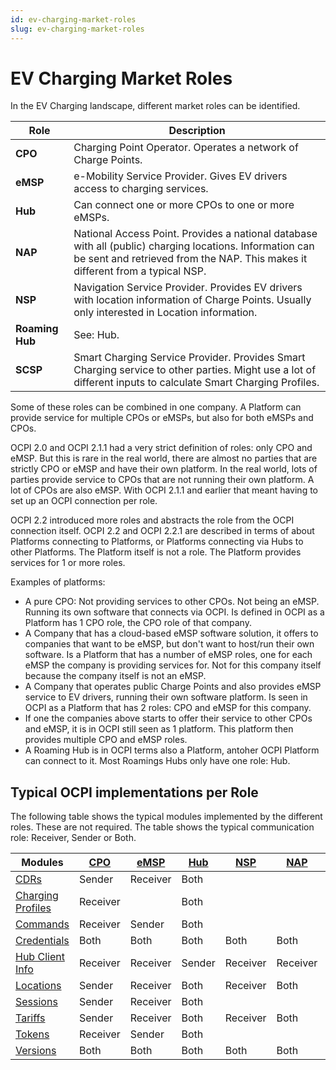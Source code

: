 ```yaml
---
id: ev-charging-market-roles
slug: ev-charging-market-roles
---
```

# EV Charging Market Roles

In the EV Charging landscape, different market roles can be identified.

| Role            | Description                                                                                                                                                                               |
|-----------------|-------------------------------------------------------------------------------------------------------------------------------------------------------------------------------------------|
| **CPO**         | Charging Point Operator. Operates a network of Charge Points.                                                                                                                             |
| **eMSP**        | e-Mobility Service Provider. Gives EV drivers access to charging services.                                                                                                                |
| **Hub**         | Can connect one or more CPOs to one or more eMSPs.                                                                                                                                        |
| **NAP**         | National Access Point. Provides a national database with all (public) charging locations. Information can be sent and retrieved from the NAP. This makes it different from a typical NSP. |
| **NSP**         | Navigation Service Provider. Provides EV drivers with location information of Charge Points. Usually only interested in Location information.                                             |
| **Roaming Hub** | See: Hub.                                                                                                                                                                                 |
| **SCSP**        | Smart Charging Service Provider. Provides Smart Charging service to other parties. Might use a lot of different inputs to calculate Smart Charging Profiles.                              |

Some of these roles can be combined in one company. A Platform can provide service for multiple CPOs or eMSPs, but also
for both eMSPs and CPOs.

OCPI 2.0 and OCPI 2.1.1 had a very strict definition of roles: only CPO and eMSP. But this is rare in the real world,
there are almost no parties that are strictly CPO or eMSP and have their own platform. In the real world, lots of
parties provide service to CPOs that are not running their own platform. A lot of CPOs are also eMSP. With OCPI 2.1.1
and earlier that meant having to set up an OCPI connection per role.

OCPI 2.2 introduced more roles and abstracts the role from the OCPI connection itself. OCPI 2.2 and OCPI 2.2.1 are
described in terms of about Platforms connecting to Platforms, or Platforms connecting via Hubs to other Platforms. The
Platform itself is not a role. The Platform provides services for 1 or more roles.

Examples of platforms:

* A pure CPO: Not providing services to other CPOs. Not being an eMSP. Running its own software that connects via OCPI.
  Is defined in OCPI as a Platform has 1 CPO role, the CPO role of that company.
* A Company that has a cloud-based eMSP software solution, it offers to companies that want to be eMSP, but don't want
  to host/run their own software. Is a Platform that has a number of eMSP roles, one for each eMSP the company is
  providing services for. Not for this company itself because the company itself is not an eMSP.
* A Company that operates public Charge Points and also provides eMSP service to EV drivers, running their own software
  platform. Is seen in OCPI as a Platform that has 2 roles: CPO and eMSP for this company.
* If one the companies above starts to offer their service to other CPOs and eMSP, it is in OCPI still seen as 1
  platform. This platform then provides multiple CPO and eMSP roles.
* A Roaming Hub is in OCPI terms also a Platform, antoher OCPI Platform can connect to it. Most Roamings Hubs only have
  one role: Hub.

## Typical OCPI implementations per Role

The following table shows the typical modules implemented by the different roles. These are not required. The table
shows the typical communication role: Receiver, Sender or Both.

| Modules                                      | [CPO](/16-types/16-types.md#role-enum) | [eMSP](/16-types/16-types.md#role-enum) | [Hub](/16-types/16-types.md#role-enum) | [NSP](/16-types/16-types.md#role-enum) | [NAP](/16-types/16-types.md#role-enum) | [SCSP](/16-types/16-types.md#role-enum) |
|----------------------------------------------|----------------------------------------|-----------------------------------------|----------------------------------------|----------------------------------------|----------------------------------------|-----------------------------------------|
| [CDRs](https://ocpi.dev)                     | Sender                                 | Receiver                                | Both                                   |                                        |                                        |                                         |
| [Charging Profiles](https://ocpi.dev)        | Receiver                               |                                         | Both                                   |                                        |                                        | Sender                                  |
| [Commands](https://ocpi.dev)                 | Receiver                               | Sender                                  | Both                                   |                                        |                                        |                                         |
| [Credentials](https://ocpi.dev)              | Both                                   | Both                                    | Both                                   | Both                                   | Both                                   | Both                                    |
| [Hub Client Info](https://ocpi.dev)          | Receiver                               | Receiver                                | Sender                                 | Receiver                               | Receiver                               | Receiver                                |
| [Locations](https://ocpi.dev)                | Sender                                 | Receiver                                | Both                                   | Receiver                               | Both                                   |                                         |
| [Sessions](https://ocpi.dev)                 | Sender                                 | Receiver                                | Both                                   |                                        |                                        | Receiver                                |
| [Tariffs](https://ocpi.dev)                  | Sender                                 | Receiver                                | Both                                   | Receiver                               | Both                                   |                                         |
| [Tokens](https://ocpi.dev)                   | Receiver                               | Sender                                  | Both                                   |                                        |                                        |                                         |
| [Versions](/06-versions/01-version-intro.md) | Both                                   | Both                                    | Both                                   | Both                                   | Both                                   | Both                                    |
